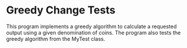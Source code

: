 # Greedy Change Tests
This program implements a greedy algorithm to calculate a requested output using a given denomination of coins. The program also tests the greedy algorithm from the MyTest class.
